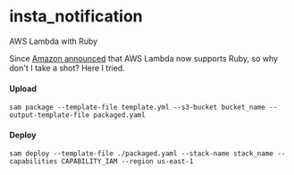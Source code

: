 # insta_notification
AWS Lambda with Ruby

Since [Amazon announced](https://aws.amazon.com/blogs/compute/announcing-ruby-support-for-aws-lambda/) that AWS Lambda now supports Ruby, so why don't I take a shot? Here I tried.

#### Upload
```
sam package --template-file template.yml --s3-bucket bucket_name --output-template-file packaged.yaml
```
#### Deploy
```
sam deploy --template-file ./packaged.yaml --stack-name stack_name --capabilities CAPABILITY_IAM --region us-east-1
```
